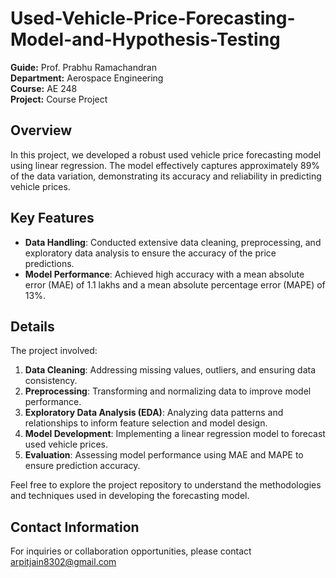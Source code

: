 # Used-Vehicle-Price-Forecasting-Model-and-Hypothesis-Testing


**Guide:** Prof. Prabhu Ramachandran  
**Department:** Aerospace Engineering  
**Course:** AE 248  
**Project:** Course Project

## Overview

In this project, we developed a robust used vehicle price forecasting model using linear regression. The model effectively captures approximately 89% of the data variation, demonstrating its accuracy and reliability in predicting vehicle prices.

## Key Features

- **Data Handling**: Conducted extensive data cleaning, preprocessing, and exploratory data analysis to ensure the accuracy of the price predictions.
- **Model Performance**: Achieved high accuracy with a mean absolute error (MAE) of 1.1 lakhs and a mean absolute percentage error (MAPE) of 13%.

## Details

The project involved:

1. **Data Cleaning**: Addressing missing values, outliers, and ensuring data consistency.
2. **Preprocessing**: Transforming and normalizing data to improve model performance.
3. **Exploratory Data Analysis (EDA)**: Analyzing data patterns and relationships to inform feature selection and model design.
4. **Model Development**: Implementing a linear regression model to forecast used vehicle prices.
5. **Evaluation**: Assessing model performance using MAE and MAPE to ensure prediction accuracy.

Feel free to explore the project repository to understand the methodologies and techniques used in developing the forecasting model.</br>
## Contact Information
For inquiries or collaboration opportunities, please contact arpitjain8302@gmail.com
